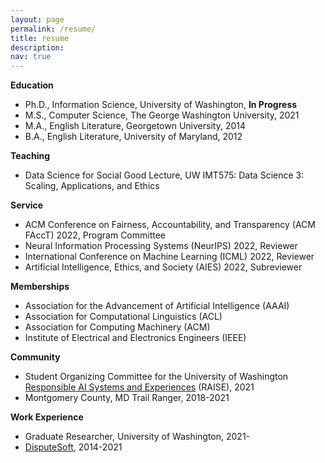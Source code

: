 ```yaml
---
layout: page
permalink: /resume/
title: resume
description: 
nav: true
---
```


**Education**
* Ph.D., Information Science, University of Washington, **In Progress**
* M.S., Computer Science, The George Washington University, 2021
* M.A., English Literature, Georgetown University, 2014
* B.A., English Literature, University of Maryland, 2012

**Teaching**
* Data Science for Social Good Lecture, UW IMT575: Data Science 3: Scaling, Applications, and Ethics

**Service**
* ACM Conference on Fairness, Accountability, and Transparency (ACM FAccT) 2022, Program Committee
* Neural Information Processing Systems (NeurIPS) 2022, Reviewer
* International Conference on Machine Learning (ICML) 2022, Reviewer
* Artificial Intelligence, Ethics, and Society (AIES) 2022, Subreviewer

**Memberships**
* Association for the Advancement of Artificial Intelligence (AAAI)
* Association for Computational Linguistics (ACL)
* Association for Computing Machinery (ACM)
* Institute of Electrical and Electronics Engineers (IEEE)

**Community**
* Student Organizing Committee for the University of Washington [Responsible AI Systems and Experiences](https://www.raise.uw.edu/) (RAISE), 2021
* Montgomery County, MD Trail Ranger, 2018-2021

**Work Experience**
* Graduate Researcher, University of Washington, 2021-
* [DisputeSoft](https://www.disputesoft.com), 2014-2021
